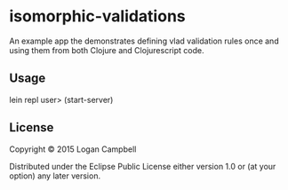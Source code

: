 # isomorphic-validations

An example app the demonstrates defining vlad validation rules once and using
them from both Clojure and Clojurescript code.

## Usage

   lein repl
   user> (start-server)

## License

Copyright © 2015 Logan Campbell

Distributed under the Eclipse Public License either version 1.0 or (at
your option) any later version.
